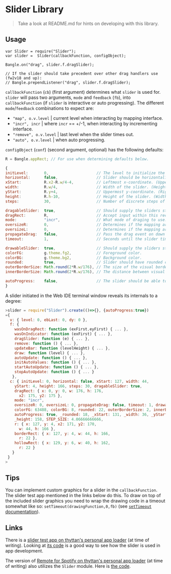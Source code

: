 Slider Library
==============

> Take a look at README.md for hints on developing with this library.

Usage
-----

```JS
var Slider = require("Slider");
var slider =  Slider(callbackFunction, configObject);

Bangle.on("drag", slider.f.dragSlider);

// If the slider should take precedent over other drag handlers use (fw2v18 and up):
// Bangle.prependListener("drag", slider.f.dragSlider);
```

`callbackFunction` (`cb`) (first argument) determines what `slider` is used for. `slider` will pass two arguments, `mode` and `feedback` (`fb`), into `callbackFunction` (if `slider` is interactive or auto progressing). The different `mode`/`feedback` combinations to expect are:
- `"map", o.v.level` | current level when interacting by mapping interface.
- `"incr", incr` | where `incr` == +/-1, when interacting by incrementing interface.
- `"remove", o.v.level` | last level when the slider times out.
- `"auto", o.v.level` | when auto progressing.

`configObject` (`conf`) (second argument, optional) has the following defaults:

```js
R = Bangle.appRect; // For use when determining defaults below.

{
initLevel:       0,                     // The level to initialize the slider with.
horizontal:      false,                 // Slider should be horizontal?
xStart:          R.x2-R.w/4-4,          // Leftmost x-coordinate. (Uppermost y-coordinate if horizontal)
width:           R.w/4,                 // Width of the slider. (Height if horizontal)
yStart:          R.y+4,                 // Uppermost y-coordinate. (Rightmost x-coordinate if horizontal)
height:          R.h-10,                // Height of the slider. (Width if horizontal)
steps:           30,                    // Number of discrete steps of the slider.

dragableSlider:  true,                  // Should supply the sliders standard interaction mechanisms?
dragRect:        R,                     // Accept input within this rectangle.
mode:            "incr",                // What mode of draging to use: "map", "incr" or "mapincr".
oversizeR:       0,                     // Determines if the mapping area should be extend outside the indicator (Right/Up).
oversizeL:       0,                     // Determines if the mapping area should be extend outside the indicator (Left/Down).
propagateDrag:   false,                 // Pass the drag event on down the handler chain?
timeout:         1,                     // Seconds until the slider times out.

drawableSlider:  true,                  // Should supply the sliders standard drawing mechanism?
colorFG:         g.theme.fg2,           // Foreground color.
colorBG:         g.theme.bg2,           // Background color.
rounded:         true,                  // Slider should have rounded corners?
outerBorderSize: Math.round(2*R.w/176), // The size of the visual border. Scaled in relation to Bangle.js 2 screen width/typical app rectangle widths.
innerBorderSize: Math.round(2*R.w/176), // The distance between visual border and the slider.

autoProgress:    false,                 // The slider should be able to progress automatically?
}
```

A slider initiated in the Web IDE terminal window reveals its internals to a degree:
```js
>slider = require("Slider").create(()=>{}, {autoProgress:true})
={
  v: { level: 0, ebLast: 0, dy: 0 },
  f: {
    wasOnDragRect: function (exFirst,eyFirst) { ... },
    wasOnIndicator: function (exFirst) { ... },
    dragSlider: function (e) { ... },
    remove: function () { ... },
    updateBar: function (levelHeight) { ... },
    draw: function (level) { ... },
    autoUpdate: function () { ... },
    initAutoValues: function () { ... },
    startAutoUpdate: function () { ... },
    stopAutoUpdate: function () { ... }
   },
  c: { initLevel: 0, horizontal: false, xStart: 127, width: 44,
    yStart: 4, height: 166, steps: 30, dragableSlider: true,
    dragRect: { x: 0, y: 0, w: 176, h: 176,
      x2: 175, y2: 175 },
    mode: "incr",
    oversizeR: 0, oversizeL: 0, propagateDrag: false, timeout: 1, drawableSlider: true,
    colorFG: 63488, colorBG: 8, rounded: 22, outerBorderSize: 2, innerBorderSize: 2,
    autoProgress: true, _rounded: 18, _xStart: 131, _width: 36, _yStart: 8,
    _height: 158, STEP_SIZE: 4.06666666666,
    r: { x: 127, y: 4, x2: 171, y2: 170,
      w: 44, h: 166 },
    borderRect: { x: 127, y: 4, w: 44, h: 166,
      r: 22 },
    hollowRect: { x: 129, y: 6, w: 40, h: 162,
      r: 22 }
   }
 }
>
```
Tips
----

You can implement custom graphics for a slider in the `callbackFunction`. The slider test app mentioned in the links below do this. To draw on top of the included slider graphics you need to wrap the drawing code in a timeout somewhat like so: `setTimeout(drawingFunction,0,fb)` (see [`setTimeout` documentation](https://www.espruino.com/Reference#l__global_setTimeout)).

Links
-----

There is a [slider test app on thyttan's personal app loader](https://thyttan.github.io/BangleApps/?q=slidertest) (at time of writing). Looking at [its code](https://github.com/thyttan/BangleApps/blob/ui-slider-lib/apps/slidertest/app.js) is a good way to see how the slider is used in app development.

The version of [Remote for Spotify on thyttan's personal app loader](https://thyttan.github.io/BangleApps/?q=spotrem) (at time of writing) also utilizes the `Slider` module. Here is [the code](https://github.com/thyttan/BangleApps/blob/ui-slider-lib/apps/spotrem/app.js).

